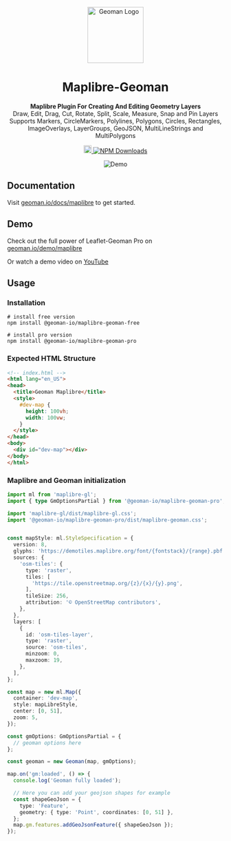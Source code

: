 <p align="center">  
  <a href="https://geoman.io">  
    <img width="130" alt="Geoman Logo" src="https://geoman-static.onrender.com/assets/logo_white_bg.svg" />  
  </a>  
</p>  
<h1 align="center">  
  Maplibre-Geoman  
</h1>  
<p align="center">  
  <strong>Maplibre Plugin For Creating And Editing Geometry Layers</strong><br>  
  Draw, Edit, Drag, Cut, Rotate, Split, Scale, Measure, Snap and Pin Layers<br>  
  Supports Markers, CircleMarkers, Polylines, Polygons, Circles, Rectangles, ImageOverlays, LayerGroups, GeoJSON, MultiLineStrings and MultiPolygons  
</p>  
<p align="center">  
  <a href="https://badge.fury.io/js/%40geoman-io%2Fmaplibre-geoman-free">  
    <img src="https://badge.fury.io/js/%40geoman-io%2Fmaplibre-geoman-free.svg" alt="npm version" height="18">  
  </a>  
  <a href="https://www.npmjs.com/package/@geoman-io/maplibre-geoman-free">  
    <img src="https://img.shields.io/npm/dt/@geoman-io/maplibre-geoman-free.svg" alt="NPM Downloads" />  
  </a>  
</p>

<p align="center">
    <img src="https://github.com/geoman-io/maplibre-geoman/raw/master/geoman-maplibre-demo.png" alt="Demo" />  
</p>

## Documentation

Visit [geoman.io/docs/maplibre](https://www.geoman.io/docs/maplibre) to get started.

## Demo

Check out the full power of Leaflet-Geoman Pro on [geoman.io/demo/maplibre](https://geoman.io/demo/maplibre)

Or watch a demo video on [YouTube](https://youtu.be/VX7A_rb2Pis)


## Usage

### Installation

```shell
# install free version
npm install @geoman-io/maplibre-geoman-free

# install pro version
npm install @geoman-io/maplibre-geoman-pro
```

### Expected HTML Structure
```html
<!-- index.html -->
<html lang="en_US">
<head>
  <title>Geoman Maplibre</title>
  <style>
    #dev-map {
      height: 100vh;
      width: 100vw;
    }
  </style>
</head>
<body>
  <div id="dev-map"></div>
</body>
</html>
```

### Maplibre and Geoman initialization
```typescript
import ml from 'maplibre-gl';
import { type GmOptionsPartial } from '@geoman-io/maplibre-geoman-pro';

import 'maplibre-gl/dist/maplibre-gl.css';
import '@geoman-io/maplibre-geoman-pro/dist/maplibre-geoman.css';


const mapStyle: ml.StyleSpecification = {
  version: 8,
  glyphs: 'https://demotiles.maplibre.org/font/{fontstack}/{range}.pbf',
  sources: {
    'osm-tiles': {
      type: 'raster',
      tiles: [
        'https://tile.openstreetmap.org/{z}/{x}/{y}.png',
      ],
      tileSize: 256,
      attribution: '© OpenStreetMap contributors',
    },
  },
  layers: [
    {
      id: 'osm-tiles-layer',
      type: 'raster',
      source: 'osm-tiles',
      minzoom: 0,
      maxzoom: 19,
    },
  ],
};

const map = new ml.Map({
  container: 'dev-map',
  style: mapLibreStyle,
  center: [0, 51],
  zoom: 5,
});

const gmOptions: GmOptionsPartial = {
  // geoman options here
};

const geoman = new Geoman(map, gmOptions);

map.on('gm:loaded', () => {
  console.log('Geoman fully loaded');

  // Here you can add your geojson shapes for example
  const shapeGeoJson = {
    type: 'Feature',
    geometry: { type: 'Point', coordinates: [0, 51] },
  };
  map.gm.features.addGeoJsonFeature({ shapeGeoJson });
});
```
